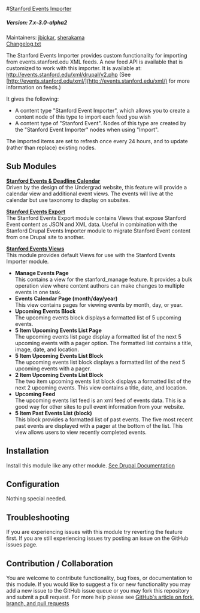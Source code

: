 #[Stanford Events Importer](https://github.com/SU-SWS/stanford_events_importer)
##### Version: 7.x-3.0-alpha2

Maintainers: [jbickar](https://github.com/jbickar), [sherakama](https://github.com/sherakama)   
[Changelog.txt](CHANGELOG.txt)

The Stanford Events Importer provides custom functionality for importing from events.stanford.edu XML feeds. A new feed API is available that is customized to work with this importer. It is available at: http://events.stanford.edu/xml/drupal/v2.php
(See [http://events.stanford.edu/xml/](http://events.stanford.edu/xml/) for more information on feeds.)

It gives the following:
* A content type "Stanford Event Importer", which allows you to create a content node of this type to import each feed you wish
* A content type of "Stanford Event". Nodes of this type are created by the "Stanford Event Importer" nodes when using "Import".

The imported items are set to refresh once every 24 hours, and to update (rather than replace) existing nodes.


Sub Modules
---

**[Stanford Events & Deadline Calendar](modules/stanford_event_and_deadline_calendar)**   
Driven by the design of the Undergrad website, this feature will provide a calendar view and additional event views.  The events will live at the calendar but use taxonomy to display on subsites.

**[Stanford Events Export](modules/stanford_events_export)**   
The Stanford Events Export module contains Views that expose Stanford Event content as JSON and XML data. Useful in combination with the Stanford Drupal Events Importer module to migrate Stanford Event content from one Drupal site
to another.

**[Stanford Events Views](modules/stanford_events_views)**   
This module provides default Views for use with the Stanford Events Importer module.

* **Manage Events Page**   
This contains a view for the stanford_manage feature. It provides a bulk operation view where content authors can make changes to multiple events in one task.
* **Events Calendar Page (month/day/year)**   
This view contains pages for viewing events by month, day, or year.
* **Upcoming Events Block**   
The upcoming events block displays a formatted list of 5 upcoming events.
* **5 Item Upcoming Events List Page**   
The upcoming events list page display a formatted list of the next 5 upcoming events with a pager option. The formatted list contains a title, image, date, and location. 
* **5 Item Upcoming Events List Block**   
The upcoming events list block displays a formatted list of the next 5 upcoming events with a pager. 
* **2 Item Upcoming Events List Block**   
The two item upcoming events list block displays a formatted list of the next 2 upcoming events. This view contains a title, date, and location. 
* **Upcoming Feed**   
The upcoming events list feed is an xml feed of events data. This is a good way for other sites to pull event information from your website. 
* **5 Item Past Events List (block)**   
This block provides a formatted list of past events. The five most recent past events are displayed with a pager at the bottom of the list. This view allows users to view recently completed events.

Installation
---

Install this module like any other module. [See Drupal Documentation](https://drupal.org/documentation/install/modules-themes/modules-7)

Configuration
---

Nothing special needed.

Troubleshooting
---

If you are experiencing issues with this module try reverting the feature first. If you are still experiencing issues try posting an issue on the GitHub issues page.

Contribution / Collaboration
---

You are welcome to contribute functionality, bug fixes, or documentation to this module. If you would like to suggest a fix or new functionality you may add a new issue to the GitHub issue queue or you may fork this repository and submit a pull request. For more help please see [GitHub's article on fork, branch, and pull requests](https://help.github.com/articles/using-pull-requests)

